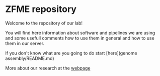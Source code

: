 
# ZFME repository

Welcome to the repository of our lab!  

You will find here information about software and pipelines we are using and some usefull comments how to use them in general and how to use them in our server. 

If you don't know what are you going to do start [here](genome assembly/README.md)

More about our research at the [webpage](http://zfme.biol.uw.edu.pl)
